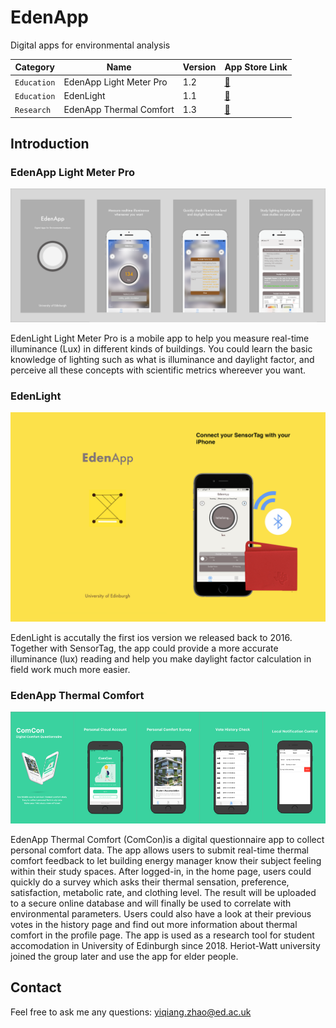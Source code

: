 # EdenApp
Digital apps for environmental analysis

| Category        | Name          | Version  | App Store Link
| -------------   |----------------| -----| ------|
| `Education` | EdenApp Light Meter Pro| 1.2 | [:link:](https://apps.apple.com/gb/app/edenapp-light-meter-pro/id1301790579)|
| `Education`| EdenLight     |   1.1 |[:link:](https://apps.apple.com/gb/app/edenlight/id1171769299) |
| `Research`| EdenApp Thermal Comfort| 1.3 |[:link:](https://apps.apple.com/gb/app/comcon-thermal-comfort/id1444880895)|

## Introduction
### EdenApp Light Meter Pro
<p align="center">
  <img src="/images/pro.png"  width="600"/>
</p>
EdenLight Light Meter Pro is a mobile app to help you measure real-time illuminance (Lux) in different kinds of buildings. You could learn the basic knowledge of lighting such as what is illuminance and daylight factor, and perceive all these concepts with scientific metrics whereever you want.

### EdenLight
<p align="center">
  <img src="/images/edenlight.png"  width="600"/>
</p>
EdenLight is accutally the first ios version we released back to 2016. Together with SensorTag, the app could provide a more accurate illuminance (lux) reading and help you make daylight factor calculation in field work much more easier.

### EdenApp Thermal Comfort
<p align="center">
  <img src="/images/comcon.png"  width="600"/>
</p>
EdenApp Thermal Comfort (ComCon)is a digital questionnaire app to collect personal comfort data. The app allows users to submit real-time thermal comfort feedback to let building energy manager know their subject feeling within their study spaces. After logged-in, in the home page, users could quickly do a survey which asks their thermal sensation, preference, satisfaction, metabolic rate, and clothing level. The result will be uploaded to a secure online database and will finally be used to correlate with environmental parameters. Users could also have a look at their previous votes in the history page and find out more information about thermal comfort in the profile page. The app is used as a research tool for student accomodation in University of Edinburgh since 2018. Heriot-Watt university joined the group later and use the app for elder people.

## Contact
Feel free to ask me any questions: yiqiang.zhao@ed.ac.uk


